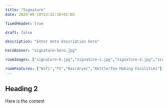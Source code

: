 ```yaml
---
title: "Signature"
date: 2020-08-10T23:32:30+01:00

fixedHeader: true

draft: false

description: "Enter meta description here"

heroBanner: "signature-hero.jpg"

roomImages: ["signature-8.jpg","signature-1.jpg","signature-2.jpg","signature-3.jpg","signature-4.jpg","signature-5.jpg","signature-6.jpg","signature-7.jpg","signature-9.jpg","signature-10.jpg","signature-11.jpg","signature-12.jpg","signature-13.jpg","signature-14.jpg","signature-15.jpg","signature-16.jpg","signature-17.jpg","signature-18.jpg","signature-19.jpg"]

roomFeatures: ["Wifi","TV","Hairdryer","Kettle/Tea Making Facilities"]
---
```


## Heading 2
Here is the content